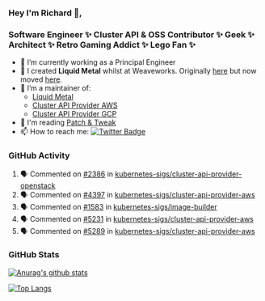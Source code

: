 ### Hey I'm Richard 👋, 

<h3 align="left">Software Engineer ✨ Cluster API & OSS Contributor ✨ Geek ✨ Architect ✨ Retro Gaming Addict ✨ Lego Fan ✨</h3>

- 🔭 I’m currently working as a Principal Engineer
- 📯 I created **Liquid Metal** whilst at Weaveworks. Originally [here](https://github.com/weaveworks-liquidmetal) but now moved [here](https://github.com/liquidmetal-dev).
- 👯 I’m a maintainer of:
  -  [Liquid Metal](https://github.com/liquidmetal-dev)
  -  [Cluster API Provider AWS](https://github.com/kubernetes-sigs/cluster-api-provider-aws)
  -  [Cluster API Provider GCP](https://github.com/kubernetes-sigs/cluster-api-provider-gcp)
- 💬 I'm reading [Patch & Tweak](https://bjooks.com/products/patch-tweak-exploring-modular-synthesis)
- 📫 How to reach me: [![Twitter Badge](https://img.shields.io/badge/-@fruit_case-00acee?style=flat&logo=Twitter&logoColor=white)](https://twitter.com/intent/follow?screen_name=fruit_case "Follow on Twitter")

### GitHub Activity 

<!--START_SECTION:activity-->
1. 🗣 Commented on [#2386](https://github.com/kubernetes-sigs/cluster-api-provider-openstack/issues/2386#issuecomment-2615288895) in [kubernetes-sigs/cluster-api-provider-openstack](https://github.com/kubernetes-sigs/cluster-api-provider-openstack)
2. 🗣 Commented on [#4397](https://github.com/kubernetes-sigs/cluster-api-provider-aws/issues/4397#issuecomment-2615201507) in [kubernetes-sigs/cluster-api-provider-aws](https://github.com/kubernetes-sigs/cluster-api-provider-aws)
3. 🗣 Commented on [#1583](https://github.com/kubernetes-sigs/image-builder/pull/1583#issuecomment-2610617519) in [kubernetes-sigs/image-builder](https://github.com/kubernetes-sigs/image-builder)
4. 🗣 Commented on [#5231](https://github.com/kubernetes-sigs/cluster-api-provider-aws/pull/5231#issuecomment-2608300091) in [kubernetes-sigs/cluster-api-provider-aws](https://github.com/kubernetes-sigs/cluster-api-provider-aws)
5. 🗣 Commented on [#5289](https://github.com/kubernetes-sigs/cluster-api-provider-aws/pull/5289#issuecomment-2608298239) in [kubernetes-sigs/cluster-api-provider-aws](https://github.com/kubernetes-sigs/cluster-api-provider-aws)
<!--END_SECTION:activity-->

### GitHub Stats

[![Anurag's github stats](https://github-readme-stats.vercel.app/api?username=richardcase&count_private=true&show_icons=true)](https://github.com/anuraghazra/github-readme-stats)

[![Top Langs](https://github-readme-stats.vercel.app/api/top-langs/?username=richardcase&hide=html&layout=compact)](https://github.com/anuraghazra/github-readme-stats)
